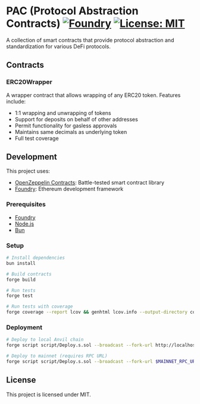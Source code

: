 # PAC (Protocol Abstraction Contracts) [![Foundry][foundry-badge]][foundry] [![License: MIT][license-badge]][license]

[foundry]: https://getfoundry.sh/
[foundry-badge]: https://img.shields.io/badge/Built%20with-Foundry-FFDB1C.svg
[license]: https://opensource.org/licenses/MIT
[license-badge]: https://img.shields.io/badge/License-MIT-blue.svg

A collection of smart contracts that provide protocol abstraction and standardization for various DeFi protocols.

## Contracts

### ERC20Wrapper

A wrapper contract that allows wrapping of any ERC20 token. Features include:

- 1:1 wrapping and unwrapping of tokens
- Support for deposits on behalf of other addresses
- Permit functionality for gasless approvals
- Maintains same decimals as underlying token
- Full test coverage

## Development

This project uses:

- [OpenZeppelin Contracts](https://github.com/OpenZeppelin/openzeppelin-contracts): Battle-tested smart contract library
- [Foundry](https://getfoundry.sh/): Ethereum development framework

### Prerequisites

- [Foundry](https://getfoundry.sh/)
- [Node.js](https://nodejs.org/)
- [Bun](https://bun.sh/)

### Setup

```bash
# Install dependencies
bun install

# Build contracts
forge build

# Run tests
forge test

# Run tests with coverage
forge coverage --report lcov && genhtml lcov.info --output-directory coverage
```

### Deployment

```bash
# Deploy to local Anvil chain
forge script script/Deploy.s.sol --broadcast --fork-url http://localhost:8545

# Deploy to mainnet (requires RPC URL)
forge script script/Deploy.s.sol --broadcast --fork-url $MAINNET_RPC_URL
```

## License

This project is licensed under MIT.
